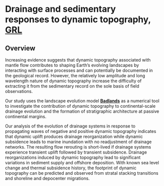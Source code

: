 # Drainage and sedimentary responses to dynamic topography, [**GRL**](https://doi.org/10.1029/2019GL084400) 

## Overview

Increasing evidence suggests that dynamic topography associated with mantle flow contributes to shaping Earth’s evolving landscapes by interacting with surface processes and can potentially be documented in the geological record. However, the relatively low amplitude and long wavelength nature of dynamic topography increase the difficulty of extracting it from the sedimentary record on the sole basis of field observations.

Our study uses the landscape evolution model [**Badlands**](https://github.com/badlands-model/pyBadlands) as a numerical tool to investigate the contribution of dynamic topography to continental-scale drainage evolution and the formation of stratigraphic architecture at passive continental margins. 

Our analysis of the evolution of drainage systems in response to propagating waves of negative and positive dynamic topography indicates that dynamic uplift produces drainage reorganization while dynamic subsidence leads to marine inundation with no readjustment of drainage networks. The resulting flow rerouting is short-lived if drainage systems experience transient uplift followed by transient subsidence. Drainage reorganizations induced by dynamic topography lead to significant variations in sediment supply and offshore deposition. With known sea level change and thermal subsidence history, the footprint of dynamic topography can be predicted and observed from stratal stacking transitions and shoreline and depocenter migrations.
